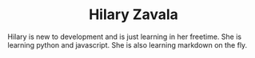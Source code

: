 <h1 style="text-align: center;">Hilary Zavala</h1> 

Hilary is new to development and is just learning in her freetime. She is learning python and javascript. She is also learning markdown on the fly.

